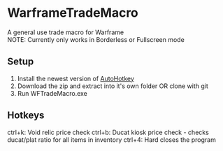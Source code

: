 # WarframeTradeMacro
A general use trade macro for Warframe \
NOTE: Currently only works in Borderless or Fullscreen mode
## Setup
  1. Install the newest version of [AutoHotkey](https://www.autohotkey.com/)
  2. Download the zip and extract into it's own folder OR clone with git
  3. Run WFTradeMacro.exe
## Hotkeys
  ctrl+k: Void relic price check
  ctrl+b: Ducat kiosk price check - checks ducat/plat ratio for all items in inventory
  ctrl+4: Hard closes the program
